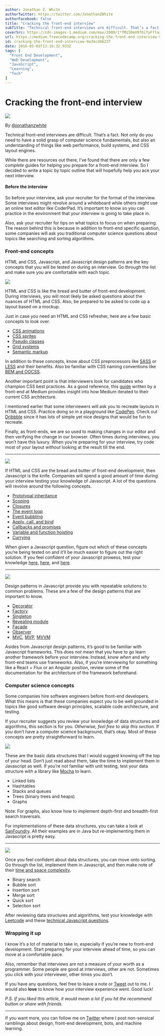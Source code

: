 ```yaml
---
author: Jonathan Z. White
authorTwitter: https://twitter.com/JonathanZWhite
authorFacebook: false
title: "Cracking the front-end interview"
subTitle: "Technical front-end interviews are difficult. That’s a fact. Not only do you need to have a solid grasp of computer science fundamentals,..."
coverSrc: https://cdn-images-1.medium.com/max/2000/1*fM15DmX9fOiTyFftaxRbPg.png
url: https://medium.freecodecamp.org/cracking-the-front-end-interview-9a34cd46237
id: cracking-the-front-end-interview-9a34cd46237
date: 2016-05-03T13:16:32.933Z
tags: [
  "Front End Development",
  "Web Development",
  "JavaScript",
  "Learning",
  "Tech"
]
---
```

# Cracking the front-end interview







![](https://cdn-images-1.medium.com/max/2000/1*fM15DmX9fOiTyFftaxRbPg.png)

By [@jonathanzwhite](https://twitter.com/JonathanZWhite)







Technical front-end interviews are difficult. That’s a fact. Not only do you need to have a solid grasp of computer science fundamentals, but also an understanding of things like web performance, build systems, and CSS layout engines.

While there are resources out there, I’ve found that there are only a few _complete_ guides for helping you prepare for a front-end interview. So I decided to write a topic by topic outline that will hopefully help you ace your next interview.

#### Before the interview

So before your interview, ask your recruiter for the format of the interview. Some interviews might revolve around a whiteboard while others might use an online text editor like CoderPad. It’s important to know so you can practice in the environment that your interview is going to take place in.

Also, ask your recruiter for tips on what topics to focus on when preparing. The reason behind this is because in addition to front-end specific question, some companies will ask you traditional computer science questions about topics like searching and sorting algorithms.

### Front-end concepts

HTML and CSS, Javascript, and Javascript design patterns are the key concepts that you will be tested on during an interview. Go through the list and make sure you are comfortable with each topic.



![](https://cdn-images-1.medium.com/max/1600/1*Cx4fcxgCFGgI3TyL43Ed1g.png)



HTML and CSS is like the bread and butter of front-end development. During interviews, you will most likely be asked questions about the nuances of HTML and CSS. Also, be prepared to be asked to code up a layout based on a mockup.

Just in case you need an HTML and CSS refresher, here are a few basic concepts to look over.

*   [CSS animations](https://css-tricks.com/almanac/properties/a/animation/)
*   [CSS sprites](https://css-tricks.com/css-sprites/)
*   [Pseudo classes](https://developer.mozilla.org/en-US/docs/Web/CSS/Pseudo-classes)
*   [Grid systems](http://www.sitepoint.com/understanding-css-grid-systems/)
*   [Semantic markup](http://www.hongkiat.com/blog/html-5-semantics/)

In addition to these concepts, know about CSS preprocessors like [SASS](http://sass-lang.com/guide) or [LESS](http://lesscss.org/) and their benefits. Also be familiar with CSS naming conventions like [BEM and OOCSS](http://clubmate.fi/oocss-acss-bem-smacss-what-are-they-what-should-i-use/).

Another important point is that interviewers look for candidates who champion CSS best practices. As a good reference, this [guide](https://medium.com/@fat/mediums-css-is-actually-pretty-fucking-good-b8e2a6c78b06#.7i1ey8j4g) written by a front-end at Medium provides insight into how Medium iterated to their current CSS architecture.

I mentioned earlier that some interviewers will ask you to recreate layouts in HTML and CSS. Practice doing so in a playground like [CodePen](http://codepen.io/). Check out [Dribbble](https://dribbble.com/) since it has lots of simple yet nice designs that would be fun to recreate.

Finally, as front-ends, we are so used to making changes in our editor and then verifying the change in our browser. Often times during interviews, you won’t have this luxury. When you’re preparing for your interview, try code most of your layout _without_ looking at the result till the end.











* * *









![](https://cdn-images-1.medium.com/max/1600/1*qyu6vCvAfXXG_M88izPm9Q.png)



If HTML and CSS are the bread and butter of front-end development, then Javascript is the knife. Companies will spend a good amount of time during your interview testing your knowledge of Javascript. A lot of the questions will revolve around the following concepts.

*   [Prototypal inheritance](https://developer.mozilla.org/en-US/docs/Web/JavaScript/Inheritance_and_the_prototype_chain)
*   [Scoping](https://spin.atomicobject.com/2014/10/20/javascript-scope-closures/)
*   [Closures](https://developer.mozilla.org/en-US/docs/Web/JavaScript/Closures)
*   [The event loop](https://developer.mozilla.org/en-US/docs/Web/JavaScript/EventLoop)
*   [Event bubbling](http://javascript.info/tutorial/bubbling-and-capturing)
*   [Apply, call, and bind](http://javascriptissexy.com/javascript-apply-call-and-bind-methods-are-essential-for-javascript-professionals/)
*   [Callbacks and promises](https://www.quora.com/Whats-the-difference-between-a-promise-and-a-callback-in-Javascript)
*   [Variable and function hoisting](http://adripofjavascript.com/blog/drips/variable-and-function-hoisting)
*   [Currying](http://www.sitepoint.com/currying-in-functional-javascript/)

When given a Javascript question, figure out which of these concepts you’re being tested on and it’ll be much easier to figure out the right solution. If you feel confident of your Javascript prowess, test your knowledge [here](https://www.toptal.com/javascript/interview-questions), [here](https://www.codementor.io/javascript/tutorial/21-essential-javascript-tech-interview-practice-questions-answers), and [here](http://career.guru99.com/top-85-javascript-interview-questions/).











* * *









![](https://cdn-images-1.medium.com/max/1600/1*ZqpnG0cUVPRicofbwL8MHA.png)



Design patterns in Javascript provide you with repeatable solutions to common problems. These are a few of the design patterns that are important to know.

*   [Decorator](https://addyosmani.com/resources/essentialjsdesignpatterns/book/#decoratorpatternjavascript)
*   [Factory](https://addyosmani.com/resources/essentialjsdesignpatterns/book/#factorypatternjavascript)
*   [Singleton](https://addyosmani.com/resources/essentialjsdesignpatterns/book/#singletonpatternjavascript)
*   [Revealing module](https://addyosmani.com/resources/essentialjsdesignpatterns/book/#revealingmodulepatternjavascript)
*   [Facade](https://addyosmani.com/resources/essentialjsdesignpatterns/book/#facadepatternjavascript)
*   [Observer](https://addyosmani.com/resources/essentialjsdesignpatterns/book/#observerpatternjavascript)
*   [MVC](https://addyosmani.com/resources/essentialjsdesignpatterns/book/#detailmvc), [MVP](https://addyosmani.com/resources/essentialjsdesignpatterns/book/#detailmvp), [MVVM](https://addyosmani.com/resources/essentialjsdesignpatterns/book/#detailmvvm)

Asides from Javascript design patterns, it’s good to be familiar with Javascript frameworks. This does _not_ mean that you have to go learn another framework before your interview. Instead, know _when_ and _why_ front-end teams use frameworks. Also, if you’re interviewing for something like a React + Flux or an Angular position, review some of the documentation for the architecture of the framework beforehand.

### Computer science concepts

Some companies hire software engineers before front-end developers. What this means is that these companies expect you to be well grounded in topics like good software design principles, scalable code architecture, and testing.

If your recruiter suggests you review your knowledge of data structures and algorithms, this section is for you. _Otherwise, feel free to skip this section._ If you don’t have a computer science background, that’s okay. Most of these concepts are pretty straightforward to learn.



![](https://cdn-images-1.medium.com/max/1600/1*xelh9mMQzhZbhb85uWtHNA.png)



These are the basic data structures that I would suggest knowing off the top of your head. Don’t just read about them, take the time to implement them in Javascript as well. If you’re not familiar with unit testing, test your data structure with a library like [Mocha](https://mochajs.org/) to learn.

*   Linked lists
*   Hashtables
*   Stacks and queues
*   Trees (binary trees and heaps)
*   Graphs

Note: For graphs, also know how to implement depth-first and breadth-first search traversals.

For implementations of these data structures, you can take a look at [SanFoundry](http://www.sanfoundry.com/java-programming-examples-data-structures/). All their examples are in Java but re-implementing them in Javascript is pretty easy.











* * *









![](https://cdn-images-1.medium.com/max/1600/1*4Y9vSWE5yuMjmvx4gv0mRQ.png)



Once you feel confident about data structures, you can move onto sorting. Go through the list, implement them in Javascript, and then make note of their [time and space complexity](http://bigocheatsheet.com/).

*   Binary search
*   Bubble sort
*   Insertion sort
*   Merge sort
*   Quick sort
*   Selection sort

After reviewing data structures and algorithms, test your knowledge with [Leetcode](https://leetcode.com/) and these [technical Javascript questions](https://www.interviewcake.com/javascript-interview-questions).

### Wrapping it up

I know it’s a lot of material to take in, especially if you’re new to front-end development. Start preparing for your interview ahead of time, so you can move at a comfortable pace.

Also, remember that interviews are not a measure of your worth as a programmer. Some people are good at interviews, other are not. Sometimes you click with your interviewer, other times you don’t.

If you have any questions, feel free to leave a note or [Tweet](https://twitter.com/JonathanZWhite) out to me. I would also **love** to know how your interview experience went. Good luck!

_P.S. If you liked this article, it would mean a lot if you hit the recommend button or share with friends._











* * *







If you want more, you can follow me on [Twitter](https://twitter.com/JonathanZWhite) where I post non-sensical ramblings about design, front-end development, bots, and machine learning.








